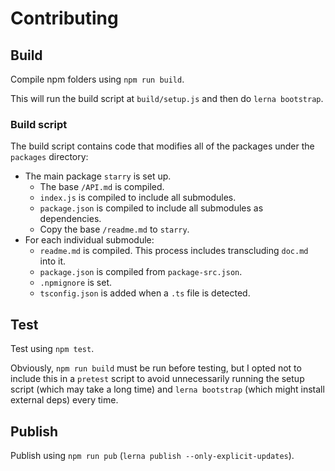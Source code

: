 # Contributing

## Build

Compile npm folders using `npm run build`.

This will run the build script at `build/setup.js` and then do `lerna bootstrap`.

### Build script

The build script contains code that modifies all of the packages under the `packages` directory:

* The main package `starry` is set up.
  * The base `/API.md` is compiled.
  * `index.js` is compiled to include all submodules.
  * `package.json` is compiled to include all submodules as dependencies.
  * Copy the base `/readme.md` to `starry`.
* For each individual submodule:
  * `readme.md` is compiled. This process includes transcluding `doc.md` into it.
  * `package.json` is compiled from `package-src.json`.
  * `.npmignore` is set.
  * `tsconfig.json` is added when a `.ts` file is detected.

## Test

Test using `npm test`.

Obviously, `npm run build` must be run before testing, but I opted not to include this in a `pretest` script to avoid unnecessarily running the setup script (which may take a long time) and `lerna bootstrap` (which might install external deps) every time.

## Publish

Publish using `npm run pub` (`lerna publish --only-explicit-updates`).
